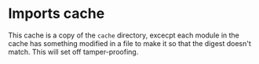 # Imports cache

This cache is a copy of the `cache` directory, excecpt each module in the cache has something
modified in a file to make it so that the digest doesn't match. This will set off tamper-proofing.
